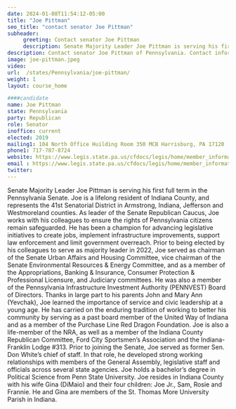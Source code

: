 ```yaml
---
date: 2024-01-08T11:54:12-05:00
title: "Joe Pittman"
seo_title: "contact senator Joe Pittman"
subheader:
     greeting: Contact senator Joe Pittman
     description: Senate Majority Leader Joe Pittman is serving his first full term in the Pennsylvania Senate. Joe is a lifelong resident of Indiana County, and represents the 41st Senatorial District in Armstrong, Indiana, Jefferson and Westmoreland counties.
description: Contact senator Joe Pittman of Pennsylvania. Contact information for Joe Pittman includes email address, phone number, and mailing address.
image: joe-pittman.jpeg
video:
url:  /states/Pennsylvania/joe-pittman/
weight: 1
layout: course_home

####candidate
name: Joe Pittman
state: Pennsylvania
party: Republican
role: Senator
inoffice: current
elected: 2019
mailing1: 104 North Office Huilding Room 350 MCB Harrisburg, PA 17120
phone1: 717-787-8724
website: https://www.legis.state.pa.us/cfdocs/legis/home/member_information/Senate_bio.cfm?id=1870/
email : https://www.legis.state.pa.us/cfdocs/legis/home/member_information/Senate_bio.cfm?id=1870/
twitter:
---
```


Senate Majority Leader Joe Pittman is serving his first full term in the Pennsylvania Senate. Joe is a lifelong resident of Indiana County, and represents the 41st Senatorial District in Armstrong, Indiana, Jefferson and Westmoreland counties.
As leader of the Senate Republican Caucus, Joe works with his colleagues to ensure the rights of Pennsylvania citizens remain safeguarded. He has been a champion for advancing legislative initiatives to create jobs, implement infrastructure improvements, support law enforcement and limit government overreach.
Prior to being elected by his colleagues to serve as majority leader in 2022, Joe served as chairman of the Senate Urban Affairs and Housing Committee, vice chairman of the Senate Environmental Resources & Energy Committee, and as a member of the Appropriations, Banking & Insurance, Consumer Protection & Professional Licensure, and Judiciary committees. He was also a member of the Pennsylvania Infrastructure Investment Authority (PENNVEST) Board of Directors.
Thanks in large part to his parents John and Mary Ann (Yevchak), Joe learned the importance of service and civic leadership at a young age. He has carried on the enduring tradition of working to better his community by serving as a past board member of the United Way of Indiana and as a member of the Purchase Line Red Dragon Foundation. Joe is also a life-member of the NRA, as well as a member of the Indiana County Republican Committee, Ford City Sportsmen’s Association and the Indiana-Franklin Lodge #313.
Prior to joining the Senate, Joe served as former Sen. Don White’s chief of staff. In that role, he developed strong working relationships with members of the General Assembly, legislative staff and officials across several state agencies.
Joe holds a bachelor’s degree in Political Science from Penn State University.
Joe resides in Indiana County with his wife Gina (DiMaio) and their four children: Joe Jr., Sam, Rosie and Frannie. He and Gina are members of the St. Thomas More University Parish in Indiana.
